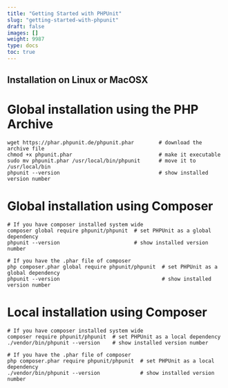 ```yaml
---
title: "Getting Started with PHPUnit"
slug: "getting-started-with-phpunit"
draft: false
images: []
weight: 9987
type: docs
toc: true
---
```


## Installation on Linux or MacOSX
# Global installation using the PHP Archive

    wget https://phar.phpunit.de/phpunit.phar        # download the archive file
    chmod +x phpunit.phar                            # make it executable
    sudo mv phpunit.phar /usr/local/bin/phpunit      # move it to /usr/local/bin
    phpunit --version                                # show installed version number


# Global installation using Composer

    # If you have composer installed system wide
    composer global require phpunit/phpunit  # set PHPUnit as a global dependency
    phpunit --version                        # show installed version number

    # If you have the .phar file of composer
    php composer.phar global require phpunit/phpunit  # set PHPUnit as a global dependency
    phpunit --version                                 # show installed version number


# Local installation using Composer

    # If you have composer installed system wide
    composer require phpunit/phpunit  # set PHPUnit as a local dependency
    ./vendor/bin/phpunit --version    # show installed version number

    # If you have the .phar file of composer
    php composer.phar require phpunit/phpunit  # set PHPUnit as a local dependency
    ./vendor/bin/phpunit --version             # show installed version number


